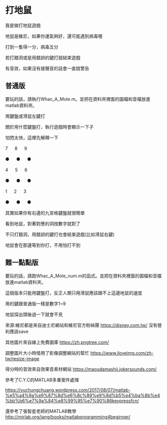 # 打地鼠

我是做打地鼠遊戲

地鼠是維尼，如果你運氣夠好，還可能遇到病毒喔

打到一隻得一分，病毒五分

若打錯洞或是用錯誤的鍵打就結束遊戲

有音效，如果沒有接聲音的話會一直跳警告

## 普通版


要玩的話，請執行Whac_A_Mole.m。並把在資料夾裡面的圖檔和音檔放進matlab資料夾。

用鍵盤或滑鼠左鍵打

關於用什麼鍵盤打，執行遊戲時會顯示一下子

怕閃太快，這裡先解釋一下

 7    　   8   　    9
 
 ●   　    ●    　  ●
 
 4    　   5    　   6

 ●     　  ●    　   ●
 
 1   　   2    　   3
 
 ●    　   ●   　   ●
 
其實如果你有右邊的九宮格鍵盤就很簡單

看到地鼠，對著對應的洞按數字就對了

不只打錯洞，用錯誤的鍵打也會結束遊戲(比如滑鼠右鍵)

地鼠會在那邊等到你打，不用怕打不到

## 難一點點版

要玩的話，請跑Whac_A_Mole_num.m的函式。並把在資料夾裡面的圖檔和音檔放進matlab資料夾。

這個版本只能用鍵盤打，反正人類只用滑鼠應該跟不上這邊地鼠的速度

用的鍵跟普通版一樣是數字1~9

地鼠探出頭後過一下就會不見






來源:維尼都是來自迪士尼網站和維尼官方粉絲團
https://disney.com.tw/
沒有營利應該save

其他圖片來自線上免費圖庫
https://zh.pngtree.com/

調整圖片大小時借用了影像調整網站的幫忙
https://www.iloveimg.com/zh-tw/resize-image

得分時的音效來自效果音素材網站
https://maoudamashii.jokersounds.com/

參考了C.Y.C的MATLAB多重案件處理

https://yuchungchuang.wordpress.com/2017/08/07/matlab-%e5%a4%9a%e9%87%8d%e6%8c%89%e9%8d%b5%e4%ba%8b%e4%bb%b6%e7%9a%84%e8%99%95%e7%90%86keypressfcn/

還參考了張智星老師的MATLAB教學
http://mirlab.org/jang/books/matlabprogramming4beginner/

